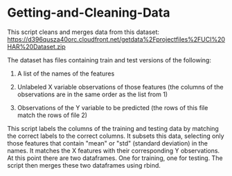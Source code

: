 # Getting-and-Cleaning-Data


This script cleans and merges data from this dataset:
https://d396qusza40orc.cloudfront.net/getdata%2Fprojectfiles%2FUCI%20HAR%20Dataset.zip 

The dataset has files containing train and test versions of the following:

1) A list of the names of the features

2) Unlabeled X variable observations of those features (the columns of the observations are in the same order as the list from 1)

3) Observations of the Y variable to be predicted (the rows of this file match the rows of file 2)



This script labels the columns of the training and testing data by matching the correct labels to the correct columns.
It subsets this data, selecting only those features that contain "mean" or "std" (standard deviation) in the names.
It matches the X features with their corresponding Y observations.
At this point there are two dataframes. One for training, one for testing.
The script then merges these two dataframes using rbind.